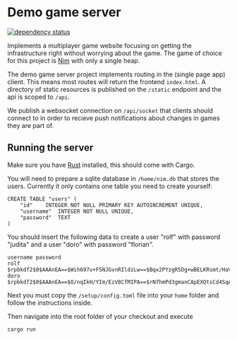 # Demo game server

[![dependency status](https://deps.rs/repo/github/rosievers/demo-game-server/status.svg)](https://deps.rs/repo/github/rosievers/demo-game-server)

Implements a multiplayer game website focusing on getting the infrastructure right without worrying
about the game. The game of choice for this project is [Nim](https://en.wikipedia.org/wiki/Nim)
with only a single heap.

The demo game server project implements routing in the (single page app) client.
This means most routes will return the frontend `index.html`. A directory of static resources
is published on the `/static` endpoint and the api is scoped to `/api`.

We publish a websocket connection on `/api/socket` that clients should connect to in order
to recieve push notifications about changes in games they are part of.

## Running the server

Make sure you have [Rust](https://www.rust-lang.org/) installed, this should come with Cargo.

You will need to prepare a sqlite database in `/home/nim.db` that stores the users.
Currently it only contains one table you need to create yourself:

    CREATE TABLE "users" (
        "id"	INTEGER NOT NULL PRIMARY KEY AUTOINCREMENT UNIQUE,
        "username"	INTEGER NOT NULL UNIQUE,
        "password"	TEXT
    )

You should insert the following data to create a user "rolf" with password "judita" and a user
"doro" with password "florian".

    username password
    rolf     $rpbkdf2$0$AAAnEA==$Wih697v+F5NJGvnRIldzLw==$Bqx2PYzgR5Dg+wBELKRsmt/HaV9LZXQ4QcYK70HNbsU=$
    doro     $rpbkdf2$0$AAAnEA==$O/nqIkH/YIm/EzV8CfMIPA==$rN7hmPd3gmanCApEXQtsCd4SqA6+EKAu6HGqyvFJp50=$

Next you must copy the `/setup/config.toml` file into your `home` folder and follow the instructions
inside.

Then navigate into the root folder of your checkout and execute

    cargo run